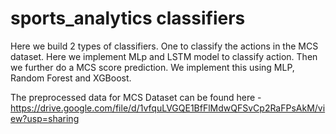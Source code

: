 # sports_analytics classifiers

Here we build 2 types of classifiers. One to classify the actions in the MCS dataset. 
Here we implement MLp and LSTM model to classify action. 
Then we further do a MCS score prediction. We implement this using MLP, Random Forest and XGBoost. 

The preprocessed data for MCS Dataset can be found here - 
https://drive.google.com/file/d/1vfquLVGQE1BfFlMdwQFSvCp2RaFPsAkM/view?usp=sharing


